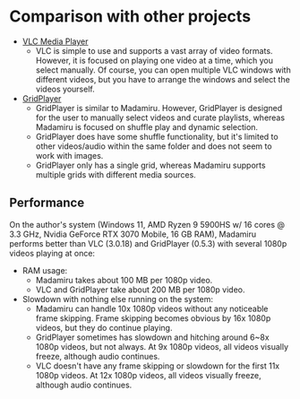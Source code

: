 # Comparison with other projects
* [VLC Media Player](https://www.videolan.org/)
  * VLC is simple to use and supports a vast array of video formats.
    However, it is focused on playing one video at a time, which you select manually.
    Of course, you can open multiple VLC windows with different videos,
    but you have to arrange the windows and select the videos yourself.
* [GridPlayer](https://github.com/vzhd1701/gridplayer)
  * GridPlayer is similar to Madamiru.
    However, GridPlayer is designed for the user to manually select videos and curate playlists,
    whereas Madamiru is focused on shuffle play and dynamic selection.
  * GridPlayer does have some shuffle functionality,
    but it's limited to other videos/audio within the same folder
    and does not seem to work with images.
  * GridPlayer only has a single grid,
    whereas Madamiru supports multiple grids with different media sources.

## Performance
On the author's system (Windows 11, AMD Ryzen 9 5900HS w/ 16 cores @ 3.3 GHz, Nvidia GeForce RTX 3070 Mobile, 16 GB RAM),
Madamiru performs better than VLC (3.0.18) and GridPlayer (0.5.3) with several 1080p videos playing at once:

* RAM usage:
  * Madamiru takes about 100 MB per 1080p video.
  * VLC and GridPlayer take about 200 MB per 1080p video.
* Slowdown with nothing else running on the system:
  * Madamiru can handle 10x 1080p videos without any noticeable frame skipping.
    Frame skipping becomes obvious by 16x 1080p videos, but they do continue playing.
  * GridPlayer sometimes has slowdown and hitching around 6~8x 1080p videos, but not always.
    At 9x 1080p videos, all videos visually freeze, although audio continues.
  * VLC doesn't have any frame skipping or slowdown for the first 11x 1080p videos.
    At 12x 1080p videos, all videos visually freeze, although audio continues.
